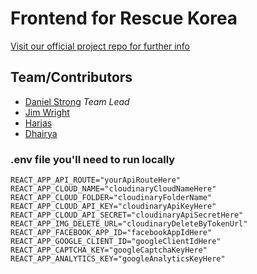 # Frontend for Rescue Korea

[Visit our official project repo for further info](https://github.com/chingu-voyages/geckos-project-16)

## Team/Contributors

- [Daniel Strong](https://github.com/dastrong) _Team Lead_
- [Jim Wright](https://github.com/diskomotech)
- [Harjas](https://github.com/harjas27)
- [Dhairya](https://github.com/dhairyadwivedi)

### .env file you'll need to run locally

```
REACT_APP_API_ROUTE="yourApiRouteHere"
REACT_APP_CLOUD_NAME="cloudinaryCloudNameHere"
REACT_APP_CLOUD_FOLDER="cloudinaryFolderName"
REACT_APP_CLOUD_API_KEY="cloudinaryApiKeyHere"
REACT_APP_CLOUD_API_SECRET="cloudinaryApiSecretHere"
REACT_APP_IMG_DELETE_URL="cloudinaryDeleteByTokenUrl"
REACT_APP_FACEBOOK_APP_ID="facebookAppIdHere"
REACT_APP_GOOGLE_CLIENT_ID="googleClientIdHere"
REACT_APP_CAPTCHA_KEY="googleCaptchaKeyHere"
REACT_APP_ANALYTICS_KEY="googleAnalyticsKeyHere"
```
